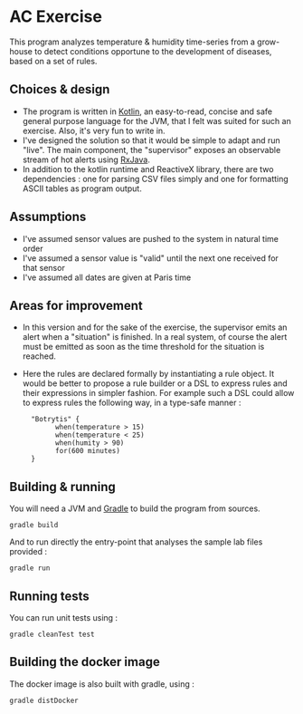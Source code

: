 AC Exercise
===========

This program analyzes temperature & humidity time-series from a grow-house to detect conditions opportune
to the development of diseases, based on a set of rules.

Choices & design
----------------

* The program is written in [Kotlin](kotlinlang.org), an easy-to-read, concise and safe general
purpose language for the JVM, that I felt was suited for such an exercise. Also, it's very fun to write in.
* I've designed the solution so that it would be simple to adapt and run "live". The main component,
the "supervisor" exposes an observable stream of hot alerts using [RxJava](https://github.com/ReactiveX/RxJava).
* In addition to the kotlin runtime and ReactiveX library, there are two dependencies : one for parsing CSV files simply and one for formatting ASCII tables as program output. 

Assumptions
-----------

* I've assumed sensor values are pushed to the system in natural time order
* I've assumed a sensor value is "valid" until the next one received for that sensor
* I've assumed all dates are given at Paris time

Areas for improvement
---------------------

* In this version and for the sake of the exercise, the supervisor emits an alert when a "situation"
 is finished. In a real system, of course the alert must be emitted as soon as the time threshold
 for the situation is reached.
* Here the rules are declared formally by instantiating a rule object. It would be better to propose
 a rule builder or a DSL to express rules and their expressions in simpler fashion.
 For example such a DSL could allow to express rules the following way, in a type-safe manner :

        "Botrytis" {
			  when(temperature > 15)
			  when(temperature < 25)
			  when(humity > 90)
			  for(600 minutes)
        }

Building & running
------------------

You will need a JVM and [Gradle](https://gradle.org/gradle-download/) to build the program from sources.

```
gradle build
```

And to run directly the entry-point that analyses the sample lab files provided :

```
gradle run
```

Running tests
-------------

You can run unit tests using :

```
gradle cleanTest test
```

Building the docker image
-------------------------

The docker image is also built with gradle, using :

```
gradle distDocker
```

